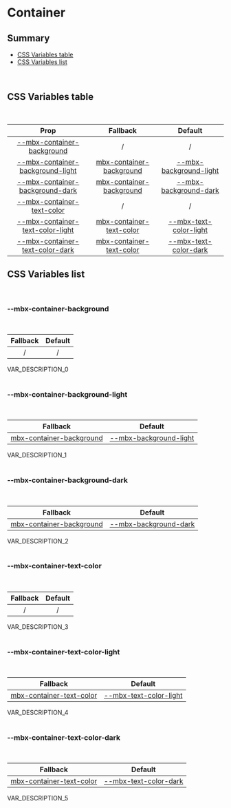 # Container

## Summary

- [CSS Variables table](#css-variables-table)
- [CSS Variables list](#css-variables-list)

<br>

## CSS Variables table

<br>

| <div style='text-align:center;margin:auto;'>Prop</div>                                                                | <div style='text-align:center;margin:auto;'>Fallback</div>                                              | <div style='text-align:center;margin:auto;'>Default</div>                                                           |
| --------------------------------------------------------------------------------------------------------------------- | ------------------------------------------------------------------------------------------------------- | ------------------------------------------------------------------------------------------------------------------- |
| <div style='text-align:center;margin:auto;'>[--mbx-container-background](#mbx-container-background)</div>             | <div style='text-align:center;margin:auto;'>/</div>                                                     | <div style='text-align:center;margin:auto;'>/</div>                                                                 |
| <div style='text-align:center;margin:auto;'>[--mbx-container-background-light](#mbx-container-background-light)</div> | <div style='text-align:center;margin:auto;'>[mbx-container-background](#mbx-container-background)</div> | <div style='text-align:center;margin:auto;'>[--mbx-background-light](global-css-vars.md#mbx-background-light)</div> |
| <div style='text-align:center;margin:auto;'>[--mbx-container-background-dark](#mbx-container-background-dark)</div>   | <div style='text-align:center;margin:auto;'>[mbx-container-background](#mbx-container-background)</div> | <div style='text-align:center;margin:auto;'>[--mbx-background-dark](global-css-vars.md#mbx-background-dark)</div>   |
| <div style='text-align:center;margin:auto;'>[--mbx-container-text-color](#mbx-container-text-color)</div>             | <div style='text-align:center;margin:auto;'>/</div>                                                     | <div style='text-align:center;margin:auto;'>/</div>                                                                 |
| <div style='text-align:center;margin:auto;'>[--mbx-container-text-color-light](#mbx-container-text-color-light)</div> | <div style='text-align:center;margin:auto;'>[mbx-container-text-color](#mbx-container-text-color)</div> | <div style='text-align:center;margin:auto;'>[--mbx-text-color-light](global-css-vars.md#mbx-text-color-light)</div> |
| <div style='text-align:center;margin:auto;'>[--mbx-container-text-color-dark](#mbx-container-text-color-dark)</div>   | <div style='text-align:center;margin:auto;'>[mbx-container-text-color](#mbx-container-text-color)</div> | <div style='text-align:center;margin:auto;'>[--mbx-text-color-dark](global-css-vars.md#mbx-text-color-dark)</div>   |

## CSS Variables list

<br>

### --mbx-container-background

<br>

| <div style='text-align:center;margin:auto;'>Fallback</div> | <div style='text-align:center;margin:auto;'>Default</div> |
| ---------------------------------------------------------- | --------------------------------------------------------- |
| <div style='text-align:center;margin:auto;'>/</div>        | <div style='text-align:center;margin:auto;'>/</div>       |

VAR_DESCRIPTION_0<br><br>

### --mbx-container-background-light

<br>

| <div style='text-align:center;margin:auto;'>Fallback</div>                                              | <div style='text-align:center;margin:auto;'>Default</div>                                                           |
| ------------------------------------------------------------------------------------------------------- | ------------------------------------------------------------------------------------------------------------------- |
| <div style='text-align:center;margin:auto;'>[mbx-container-background](#mbx-container-background)</div> | <div style='text-align:center;margin:auto;'>[--mbx-background-light](global-css-vars.md#mbx-background-light)</div> |

VAR_DESCRIPTION_1<br><br>

### --mbx-container-background-dark

<br>

| <div style='text-align:center;margin:auto;'>Fallback</div>                                              | <div style='text-align:center;margin:auto;'>Default</div>                                                         |
| ------------------------------------------------------------------------------------------------------- | ----------------------------------------------------------------------------------------------------------------- |
| <div style='text-align:center;margin:auto;'>[mbx-container-background](#mbx-container-background)</div> | <div style='text-align:center;margin:auto;'>[--mbx-background-dark](global-css-vars.md#mbx-background-dark)</div> |

VAR_DESCRIPTION_2<br><br>

### --mbx-container-text-color

<br>

| <div style='text-align:center;margin:auto;'>Fallback</div> | <div style='text-align:center;margin:auto;'>Default</div> |
| ---------------------------------------------------------- | --------------------------------------------------------- |
| <div style='text-align:center;margin:auto;'>/</div>        | <div style='text-align:center;margin:auto;'>/</div>       |

VAR_DESCRIPTION_3<br><br>

### --mbx-container-text-color-light

<br>

| <div style='text-align:center;margin:auto;'>Fallback</div>                                              | <div style='text-align:center;margin:auto;'>Default</div>                                                           |
| ------------------------------------------------------------------------------------------------------- | ------------------------------------------------------------------------------------------------------------------- |
| <div style='text-align:center;margin:auto;'>[mbx-container-text-color](#mbx-container-text-color)</div> | <div style='text-align:center;margin:auto;'>[--mbx-text-color-light](global-css-vars.md#mbx-text-color-light)</div> |

VAR_DESCRIPTION_4<br><br>

### --mbx-container-text-color-dark

<br>

| <div style='text-align:center;margin:auto;'>Fallback</div>                                              | <div style='text-align:center;margin:auto;'>Default</div>                                                         |
| ------------------------------------------------------------------------------------------------------- | ----------------------------------------------------------------------------------------------------------------- |
| <div style='text-align:center;margin:auto;'>[mbx-container-text-color](#mbx-container-text-color)</div> | <div style='text-align:center;margin:auto;'>[--mbx-text-color-dark](global-css-vars.md#mbx-text-color-dark)</div> |

VAR_DESCRIPTION_5<br><br>
